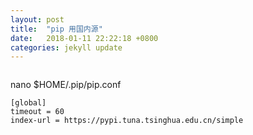 ```yaml
---
layout: post
title:  "pip 用国内源"
date:   2018-01-11 22:22:18 +0800
categories: jekyll update
---
```


```

```
nano $HOME/.pip/pip.conf
```
[global]
timeout = 60
index-url = https://pypi.tuna.tsinghua.edu.cn/simple
```
